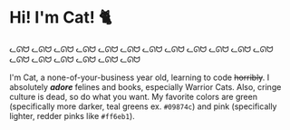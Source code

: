# Hi! I'm Cat! 🐈 

ᓚᘏᗢ ᓚᘏᗢ ᓚᘏᗢ ᓚᘏᗢ ᓚᘏᗢ ᓚᘏᗢ ᓚᘏᗢ ᓚᘏᗢ ᓚᘏᗢ ᓚᘏᗢ ᓚᘏᗢ ᓚᘏᗢ ᓚᘏᗢ ᓚᘏᗢ ᓚᘏᗢ ᓚᘏᗢ ᓚᘏᗢ ᓚᘏᗢ 

I'm Cat, a none-of-your-business year old, learning to code ~~horribly~~.  I absolutely ***adore*** felines and books, especially Warrior Cats. Also, cringe culture is dead, so do what you want. My favorite colors are green (specifically more darker, teal greens ex. `#09874c`) and pink (specifically lighter, redder pinks like `#ff6eb1`).

